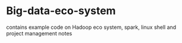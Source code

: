 # Big-data-eco-system
contains example code on Hadoop eco system, spark, linux shell and project management notes
